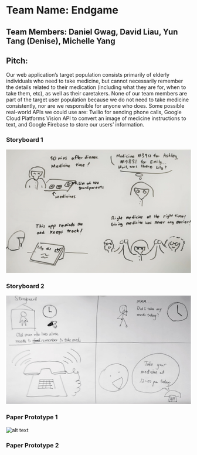 # Team Name: Endgame
## Team Members: Daniel Gwag, David Liau, Yun Tang (Denise), Michelle Yang
## Pitch:
Our web application’s target population consists primarily of elderly individuals who need to take medicine, but cannot necessarily remember the details related to their medication (including what they are for, when to take them, etc), as well as their caretakers. None of our team members are part of the target user population because we do not need to take medicine consistently, nor are we responsible for anyone who does. Some possible real-world APIs we could use are: Twilio for sending phone calls, Google Cloud Platforms Vision API to convert an image of medicine instructions to text, and Google Firebase to store our users’ information.

### Storyboard 1
![alt text](Prototyping/storyboard1.jpg)
### Storyboard 2
![alt text](Prototyping/storyboard2.jpg)

### Paper Prototype 1
![alt text](Prototyping/prototype1.jpg)

### Paper Prototype 2
